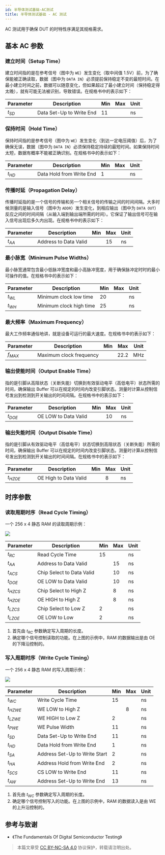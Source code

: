 ```yaml
---
id: 半导体测试基础-AC测试
title: 半导体测试基础 - AC 测试
---
```


AC 测试用于确保 DUT 的时特性序满足其规格需求。

## 基本 AC 参数

### 建立时间（Setup Time）

建立时间指的是在参考信号（图中为 `WE`）发生变化（取中间值 1.5V）前，为了确保能被正确读取，数据（图中为 `DATA IN`）必须提前保持稳定不变的最短时间。在最小建立时间之前，数据可以随意变化，但如果超过了最小建立时间（保持稳定得太晚），就有可能无法被识别，导致错误。在规格书中的表示如下：

| Parameter | Description              | Min | Max | Unit |
| --------- | ------------------------ | --- | --- | ---- |
| $t_{SD}$  | Data Set-Up to Write End | 11  |     | ns   |

### 保持时间（Hold Time）

保持时间指的是参考信号（图中为 `WE`）发生变化（到达一定电压阈值）后，为了确保无误，数据（图中为 `DATA IN`）必须保持稳定持续的最短时间。如果保持时间太短，数据有概率不能被正确识别。在规格书中的表示如下：

| Parameter | Description              | Min | Max | Unit |
| --------- | ------------------------ | --- | --- | ---- |
| $t_{HD}$  | Data Hold from Write End | 1   |     | ns   |

### 传播时延（Propagation Delay）

传播时延指的是一个信号的传输和另一个相关信号的传输之间的时间间隔。大多时候测量的是输入信号（图中为 `ADDR`）发生变化，到相应输出（图中为 `DATA OUT`）反应之间的时间间隔（从输入端到输出端所需的时间）。它保证了输出信号可在输入信号出现后多久内出现。在规格书中的表示如下：

| Parameter | Description           | Min | Max | Unit |
| --------- | --------------------- | --- | --- | ---- |
| $t_{AA}$  | Address to Data Valid |     | 15  | ns   |

### 最小脉宽（Minimum Pulse Widths）

最小脉宽通常包含最小低脉冲宽度和最小高脉冲宽度，用于确保脉冲定时时的最小可操作的值。在规格书中的表示如下：

| Parameter | Description             | Min | Max | Unit |
| --------- | ----------------------- | --- | --- | ---- |
| $t_{WL}$  | Minimum clock low time  | 20  |     | ns   |
| $t_{WH}$  | Minimum clock high time | 25  |     | ns   |

### 最大频率（Maximum Frequency）

最大工作频率通俗地讲，就是设备可运行的最大速度。在规格书中的表示如下：

| Parameter | Description             | Min | Max  | Unit |
| --------- | ----------------------- | --- | ---- | ---- |
| $f_{MAX}$ | Maximum clock frequency |     | 22.2 | MHz  |

### 输出使能时间（Output Enable Time）

指的是引脚从高阻状态（关断失能）切换到有效驱动电平（高低电平）状态所需的时间，确保输出 Buffer 可以在规定的时间内改变引脚状态。测量时计算从控制信号发出到检测到开关输出的时间间隔。在规格书中的表示如下：

| Parameter | Description          | Min | Max | Unit |
| --------- | -------------------- | --- | --- | ---- |
| $t_{DOE}$ | OE LOW to Data Valid |     | 10  | ns   |

### 输出失能时间（Output Disable Time）

指的是引脚从有效驱动电平（高低电平）状态切换到高阻状态（关断失能）所需的时间，确保输出 Buffer 可以在规定的时间内改变引脚状态。测量时计算从控制信号发出到检测到开关输出的时间间隔。在规格书中的表示如下：

| Parameter  | Description           | Min | Max | Unit |
| ---------- | --------------------- | --- | --- | ---- |
| $t_{HZOE}$ | OE High to Data Valid |     | 8   | ns   |

## 时序参数

### 读取周期时序（Read Cycle Timing）

一个 256 x 4 静态 RAM 的读取周期示例：

![](https://cos.wiki-power.com/img/20220731190300.png)

| Parameter  | Description               | Min | Max | Unit |
| ---------- | ------------------------- | --- | --- | ---- |
| $t_{RC}$   | Read Cycle Time           | 15  |     | ns   |
| $t_{AA}$   | Address to Data Valid     |     | 15  | ns   |
| $t_{ACS}$  | Chip Select to Data Valid |     | 10  | ns   |
| $t_{DOE}$  | OE LOW to Data Valid      |     | 10  | ns   |
| $t_{HZCS}$ | Chip Select to High Z     |     | 8   | ns   |
| $t_{HZOE}$ | OE HIGH to High Z         |     | 8   | ns   |
| $t_{LZCS}$ | Chip Select to Low Z      | 2   |     | ns   |
| $t_{LZOE}$ | OE LOW to Low             | 2   |     | ns   |

1. 首先由 $t_{RC}$ 参数确定写入周期的长度。
2. 确定哪个信号控制读取的功能。在上图的示例中，RAM 的数据输出是由 OE 的下降沿控制的。

### 写入周期时序（Write Cycle Timing）

一个 256 x 4 静态 RAM 的写入周期示例：

![](https://cos.wiki-power.com/img/20220731190328.png)

| Parameter  | Description                   | Min | Max | Unit |
| ---------- | ----------------------------- | --- | --- | ---- |
| $t_{WC}$   | Write Cycle Time              | 15  |     | ns   |
| $t_{HZWE}$ | WE LOW to High Z              |     | 8   | ns   |
| $t_{LZWE}$ | WE HIGH to Low Z              | 2   |     | ns   |
| $t_{PWE}$  | WE Pulse Width                | 11  |     | ns   |
| $t_{SD}$   | Data Set-Up to Write End      | 11  |     | ns   |
| $t_{HD}$   | Data Hold from Write End      | 1   |     | ns   |
| $t_{SA}$   | Address Set-Up to Write Start | 2   |     | ns   |
| $t_{HA}$   | Address Hold from Write End   | 2   |     | ns   |
| $t_{SCS}$  | CS LOW to Write End           | 11  |     | ns   |
| $t_{AW}$   | Address Set-Up to Write End   | 13  |     | ns   |

1. 首先由 $t_{WC}$ 参数确定写入周期的长度。
2. 确定哪个信号控制写入的功能。在上图的示例中，RAM 的数据读入是由 WE 的上升沿控制的。

## 参考与致谢

- 《The Fundamentals Of Digital Semiconductor Testing》

> 本篇文章受 [CC BY-NC-SA 4.0](https://creativecommons.org/licenses/by/4.0/deed.zh) 协议保护，转载请注明出处。


